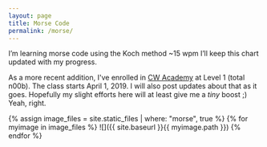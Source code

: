 ```yaml
---
layout: page
title: Morse Code
permalink: /morse/
---
```


I’m learning morse code using the Koch method ~15 wpm I’ll keep this chart updated with my progress.

As a more recent addition, I've enrolled in [CW Academy](https://cwops.org/cw-academy-2/cw-academy/) at Level 1 (total
n00b).
The class starts April 1, 2019.
I will also post updates about that as it goes.
Hopefully my slight efforts here will at least give me a _tiny_ boost ;)
Yeah, right.

{% assign image_files = site.static_files | where: "morse", true %}
{% for myimage in image_files %}
  ![]({{ site.baseurl }}{{ myimage.path }})
{% endfor %}
